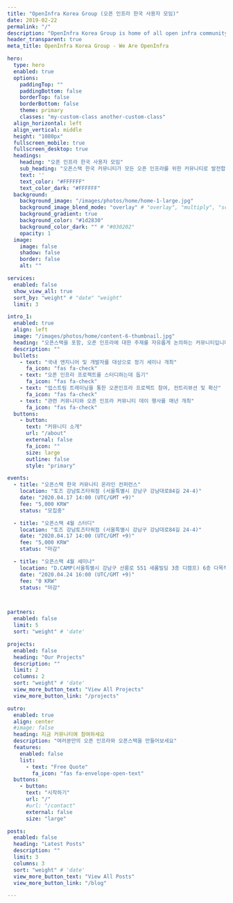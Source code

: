 ```yaml
---
title: "OpenInfra Korea Group (오픈 인프라 한국 사용자 모임)"
date: 2019-02-22
permalink: "/"
description: "OpenInfra Korea Group is home of all open infra community including OpenStack."
header_transparent: true
meta_title: OpenInfra Korea Group - We Are OpenInfra

hero:
  type: hero
  enabled: true
  options:
    paddingTop: ""
    paddingBottom: false
    borderTop: false
    borderBottom: false
    theme: primary
    classes: "my-custom-class another-custom-class"
  align_horizontal: left
  align_vertical: middle
  height: "1080px"
  fullscreen_mobile: true
  fullscreen_desktop: true
  headings:
    heading: "오픈 인프라 한국 사용자 모임"
    sub_heading: "오픈스택 한국 커뮤니티가 모든 오픈 인프라를 위한 커뮤니티로 발전합니다!"
    text: ''
    text_color: "#FFFFFF"
    text_color_dark: "#FFFFFF"
  background:
    background_image: "/images/photos/home/home-1-large.jpg"
    background_image_blend_mode: "overlay" # "overlay", "multiply", "screen"
    background_gradient: true
    background_color: "#1d2830"
    background_color_dark: "" # "#030202" 
    opacity: 1
  image:
    image: false
    shadow: false
    border: false
    alt: ""

services:
  enabled: false
  show_view_all: true
  sort_by: "weight" # "date" "weight"
  limit: 3

intro_1:
  enabled: true
  align: left
  image: "/images/photos/home/content-6-thumbnail.jpg"
  heading: "오픈스택을 포함, 오픈 인프라에 대한 주제를 자유롭게 논의하는 커뮤니티입니다."
  description: ""
  bullets:
    - text: "국내 엔지니어 및 개발자를 대상으로 정기 세미나 개최"
      fa_icon: "fas fa-check"
    - text: "오픈 인프라 프로젝트를 스터디하는데 돕기"
      fa_icon: "fas fa-check"
    - text: "업스트림 트레이닝을 통한 오픈인프라 프로젝트 참여, 컨트리뷰션 및 확산"
      fa_icon: "fas fa-check"
    - text: "관련 커뮤니티와 오픈 인프라 커뮤니티 데이 행사를 매년 개최"
      fa_icon: "fas fa-check"
  buttons:
    - button:
      text: "커뮤니티 소개"
      url: "/about"
      external: false
      fa_icon: ""
      size: large
      outline: false
      style: "primary"

events:
  - title: "오픈스택 한국 커뮤니티 온라인 컨퍼런스"
    location: "토즈 강남토즈타워점 (서울특별시 강남구 강남대로84길 24-4)"
    date: "2020.04.17 14:00 (UTC/GMT +9)"
    fee: "5,000 KRW"
    status: "모집중"

  - title: "오픈스택 4월 스터디"
    location: "토즈 강남토즈타워점 (서울특별시 강남구 강남대로84길 24-4)"
    date: "2020.04.17 14:00 (UTC/GMT +9)"
    fee: "5,000 KRW"
    status: "마감"

  - title: "오픈스택 4월 세미나"
    location: "D.CAMP(서울특별시 강남구 선릉로 551 새롬빌딩 3층 디캠프) 6층 다목적홀"
    date: "2020.04.24 16:00 (UTC/GMT +9)"
    fee: "0 KRW"
    status: "마감"



partners:
  enabled: false
  limit: 5
  sort: "weight" # 'date'

projects:
  enabled: false
  heading: "Our Projects"
  description: ""
  limit: 2
  columns: 2
  sort: "weight" # 'date'
  view_more_button_text: "View All Projects"
  view_more_button_link: "/projects"

outro:
  enabled: true
  align: center
  #image: false
  heading: 지금 커뮤니티에 참여하세요
  description: "여러분만의 오픈 인프라와 오픈스택을 만들어보세요"
  features:
    enabled: false
    list:
      - text: "Free Quote"
        fa_icon: "fas fa-envelope-open-text"
  buttons:
    - button:
      text: "시작하기"
      url: "/"
      #url: "/contact"
      external: false
      size: "large"

posts:
  enabled: false
  heading: "Latest Posts"
  description: ""
  limit: 3
  columns: 3
  sort: "weight" # 'date'
  view_more_button_text: "View All Posts"
  view_more_button_link: "/blog"

---
```

